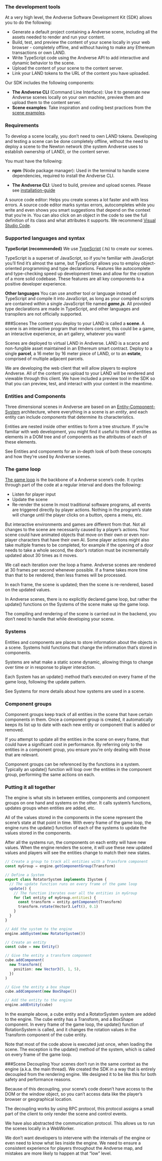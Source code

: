 ### The development tools
At a very high level, the Andverse Software Development Kit (SDK) allows you to do the following:

- Generate a default project containing a Andverse scene, including all the assets needed to render and run your content.
- Build, test, and preview the content of your scene locally in your web browser - completely offline, and without having to make any Ethereum transactions or own LAND.
- Write TypeScript code using the Andverse API to add interactive and dynamic behavior to the scene.
- Upload the content of your scene to the content server.
- Link your LAND tokens to the URL of the content you have uploaded.

Our SDK includes the following components:

- <strong>The Andverse CLI</strong> (Command Line Interface): Use it to generate new Andverse scenes locally on your own machine, preview them and upload them to the content server.
- <strong>Scene examples</strong>: Take inspiration and coding best practices from the [scene examples](https://github.com/andverse-scenes).

### Requirements
To develop a scene locally, you don’t need to own LAND tokens. Developing and testing a scene can be done completely offline, without the need to deploy a scene to the Newton network (the system Andverse uses to establish ownership of LAND), or the content server.

You must have the following:

- **npm** (Node package manager): Used in the terminal to handle scene dependencies, required to install the Andverse CLI.

- **The Andverse CLI**: Used to build, preview and upload scenes. Please see [installation-guide](https://docs.andverse.org/zh/technology/installation-guide)

A source code editor: Helps you create scenes a lot faster and with less errors. A source code editor marks syntax errors, autocompletes while you write and even shows you smart suggestions that depend on the context that you’re in. You can also click on an object in the code to see the full definition of its class and what attributes it supports. We recommend [Visual Studio Code](https://code.visualstudio.com/).

### Supported languages and syntax
**TypeScript (recommended)**
We use [TypeScript](https://www.typescriptlang.org/docs/handbook/typescript-from-scratch.html) (.ts) to create our scenes.

TypeScript is a superset of JavaScript, so if you’re familiar with JavaScript you’ll find it’s almost the same, but TypeScript allows you to employ object-oriented programming and type declarations. Features like autocomplete and type-checking speed up development times and allow for the creation of a more solid codebase. These features are all key components to a positive developer experience.

**Other languages**
You can use another tool or language instead of TypeScript and compile it into JavaScript, as long as your compiled scripts are contained within a single JavaScript file named ***game.js***. All provided type declarations are made in TypeScript, and other languages and transpilers are not officially supported.

###Scenes
The content you deploy to your LAND is called a **scene**. A scene is an interactive program that renders content, this could be a game, an interactive experience, an art gallery, whatever you want!

Scenes are deployed to virtual LAND in Andverse. LAND is a scarce and non-fungible asset maintained in an Ethereum smart contract. Deploy to a single **parcel**, a 16 meter by 16 meter piece of LAND, or to an **estate**, comprised of multiple adjacent parcels.

We are developing the web client that will allow players to explore Andverse. All of the content you upload to your LAND will be rendered and viewable through this client. We have included a preview tool in the SDK so that you can preview, test, and interact with your content in the meantime.

### Entities and Components
Three dimensional scenes in Andverse are based on an [Entity-Component-System](https://en.wikipedia.org/wiki/Entity_component_system) architecture, where everything in a scene is an *entity*, and each entity can include *components* that determine its characteristics.

Entities are nested inside other entities to form a tree structure. If you’re familiar with web development, you might find it useful to think of entities as elements in a DOM tree and of components as the attributes of each of these elements.

See Entities and components for an in-depth look of both these concepts and how they’re used by Andverse scenes.

### The game loop
[The game loop](http://gameprogrammingpatterns.com/game-loop.html) is the backbone of a Andverse scene’s code. It cycles through part of the code at a regular interval and does the following:

- Listen for player input
- Update the scene
- Re-render the scene
In most traditional software programs, all events are triggered directly by player actions. Nothing in the program’s state will change until the player clicks on a button, opens a menu, etc.

But interactive environments and games are different from that. Not all changes to the scene are necessarily caused by a player’s actions. Your scene could have animated objects that move on their own or even non-player characters that have their own AI. Some player actions might also take multiple frames to be completed, for example if the opening of a door needs to take a whole second, the door’s rotation must be incrementally updated about 30 times as it moves.

We call each iteration over the loop a frame. Andverse scenes are rendered at 30 frames per second whenever possible. If a frame takes more time than that to be rendered, then less frames will be processed.

In each frame, the scene is updated; then the scene is re-rendered, based on the updated values.

In Andverse scenes, there is no explicitly declared game loop, but rather the update() functions on the Systems of the scene make up the game loop.

The compiling and rendering of the scene is carried out in the backend, you don’t need to handle that while developing your scene.

### Systems
Entities and components are places to store information about the objects in a scene. Systems hold functions that change the information that’s stored in components.

Systems are what make a static scene dynamic, allowing things to change over time or in response to player interaction.

Each System has an update() method that’s executed on every frame of the game loop, following the update pattern.

See Systems for more details about how systems are used in a scene.

### Component groups
Component groups keep track of all entities in the scene that have certain components in them. Once a component group is created, it automatically keeps its list up to date with each new entity or component that is added or removed.

If you attempt to update all the entities in the scene on every frame, that could have a significant cost in performance. By referring only to the entities in a component group, you ensure you’re only dealing with those that are relevant.

Component groups can be referenced by the functions in a system. Typically an update() function will loop over the entities in the component group, performing the same actions on each.

### Putting it all together
The engine is what sits in between entities, components and component groups on one hand and systems on the other. It calls system’s functions, updates groups when entities are added, etc.

All of the values stored in the components in the scene represent the scene’s state at that point in time. With every frame of the game loop, the engine runs the update() function of each of the systems to update the values stored in the components.

After all the systems run, the components on each entity will have new values. When the engine renders the scene, it will use these new updated values and players will see the entities change to match their new states.

```ts
// Create a group to track all entities with a Transform component
const myGroup = engine.getComponentGroup(Transform)

// Define a System
export class RotatorSystem implements ISystem {
  // The update function runs on every frame of the game loop
  update() {
    // The function iterates over all the entities in myGroup
    for (let entity of myGroup.entities) {
      const transform = entity.getComponent(Transform)
      transform.rotate(Vector3.Left(), 0.1)
    }
  }
}

// Add the system to the engine
engine.addSystem(new RotatorSystem())

// Create an entity
const cube = new Entity()

// Give the entity a transform component
cube.addComponent(
  new Transform({
    position: new Vector3(5, 1, 5),
  })
)

// Give the entity a box shape
cube.addComponent(new BoxShape())

// Add the entity to the engine
engine.addEntity(cube)
```

In the example above, a cube entity and a RotatorSystem system are added to the engine. The cube entity has a Transform, and a BoxShape component. In every frame of the game loop, the update() function of RotationSystem is called, and it changes the rotation values in the Transform component of the cube entity.

Note that most of the code above is executed just once, when loading the scene. The exception is the update() method of the system, which is called on every frame of the game loop.

###Scene Decoupling
Your scenes don’t run in the same context as the engine (a.k.a. the main thread). We created the SDK in a way that is entirely decoupled from the rendering engine. We designed it to be like this for both safety and performance reasons.

Because of this decoupling, your scene’s code doesn’t have access to the DOM or the window object, so you can’t access data like the player’s browser or geographical location.

The decoupling works by using RPC protocol, this protocol assigns a small part of the client to only render the scene and control events.

We have also abstracted the communication protocol. This allows us to run the scenes locally in a WebWorker.

We don’t want developers to intervene with the internals of the engine or even need to know what lies inside the engine. We need to ensure a consistent experience for players throughout the Andverse map, and mistakes are more likely to happen at that “low” level.